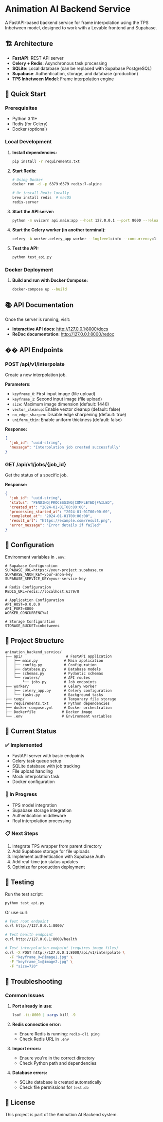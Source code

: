 # Animation AI Backend Service

A FastAPI-based backend service for frame interpolation using the TPS Inbetween model, designed to work with a Lovable frontend and Supabase.

## 🏗️ Architecture

- **FastAPI**: REST API server
- **Celery + Redis**: Asynchronous task processing
- **SQLite**: Local database (can be replaced with Supabase PostgreSQL)
- **Supabase**: Authentication, storage, and database (production)
- **TPS Inbetween Model**: Frame interpolation engine

## 🚀 Quick Start

### Prerequisites

- Python 3.11+
- Redis (for Celery)
- Docker (optional)

### Local Development

1. **Install dependencies:**
   ```bash
   pip install -r requirements.txt
   ```

2. **Start Redis:**
   ```bash
   # Using Docker
   docker run -d -p 6379:6379 redis:7-alpine
   
   # Or install Redis locally
   brew install redis  # macOS
   redis-server
   ```

3. **Start the API server:**
   ```bash
   python -m uvicorn api.main:app --host 127.0.0.1 --port 8000 --reload
   ```

4. **Start the Celery worker (in another terminal):**
   ```bash
   celery -A worker.celery_app worker --loglevel=info --concurrency=1
   ```

5. **Test the API:**
   ```bash
   python test_api.py
   ```

### Docker Deployment

1. **Build and run with Docker Compose:**
   ```bash
   docker-compose up --build
   ```

## 📚 API Documentation

Once the server is running, visit:
- **Interactive API docs**: http://127.0.0.1:8000/docs
- **ReDoc documentation**: http://127.0.0.1:8000/redoc

## �� API Endpoints

### POST /api/v1/interpolate
Create a new interpolation job.

**Parameters:**
- `keyframe_0`: First input image (file upload)
- `keyframe_1`: Second input image (file upload)
- `size`: Maximum image dimension (default: 1440)
- `vector_cleanup`: Enable vector cleanup (default: false)
- `no_edge_sharpen`: Disable edge sharpening (default: true)
- `uniform_thin`: Enable uniform thickness (default: false)

**Response:**
```json
{
  "job_id": "uuid-string",
  "message": "Interpolation job created successfully"
}
```

### GET /api/v1/jobs/{job_id}
Get the status of a specific job.

**Response:**
```json
{
  "job_id": "uuid-string",
  "status": "PENDING|PROCESSING|COMPLETED|FAILED",
  "created_at": "2024-01-01T00:00:00",
  "processing_started_at": "2024-01-01T00:00:00",
  "completed_at": "2024-01-01T00:00:00",
  "result_url": "https://example.com/result.png",
  "error_message": "Error details if failed"
}
```

## 🔧 Configuration

Environment variables in `.env`:

```env
# Supabase Configuration
SUPABASE_URL=https://your-project.supabase.co
SUPABASE_ANON_KEY=your-anon-key
SUPABASE_SERVICE_KEY=your-service-key

# Redis Configuration
REDIS_URL=redis://localhost:6379/0

# Application Configuration
API_HOST=0.0.0.0
API_PORT=8000
WORKER_CONCURRENCY=1

# Storage Configuration
STORAGE_BUCKET=inbetweens
```

## 📁 Project Structure

```
animation_backend_service/
├── api/                    # FastAPI application
│   ├── main.py            # Main application
│   ├── config.py          # Configuration
│   ├── database.py        # Database models
│   ├── schemas.py         # Pydantic schemas
│   └── routers/           # API routes
│       └── jobs.py        # Job endpoints
├── worker/                # Celery worker
│   ├── celery_app.py      # Celery configuration
│   └── tasks.py           # Background tasks
├── temp/                  # Temporary file storage
├── requirements.txt       # Python dependencies
├── docker-compose.yml     # Docker orchestration
├── Dockerfile            # Docker image
└── .env                  # Environment variables
```

## 🔄 Current Status

### ✅ Implemented
- FastAPI server with basic endpoints
- Celery task queue setup
- SQLite database with job tracking
- File upload handling
- Mock interpolation task
- Docker configuration

### 🚧 In Progress
- TPS model integration
- Supabase storage integration
- Authentication middleware
- Real interpolation processing

### 📋 Next Steps
1. Integrate TPS wrapper from parent directory
2. Add Supabase storage for file uploads
3. Implement authentication with Supabase Auth
4. Add real-time job status updates
5. Optimize for production deployment

## 🧪 Testing

Run the test script:
```bash
python test_api.py
```

Or use curl:
```bash
# Test root endpoint
curl http://127.0.0.1:8000/

# Test health endpoint
curl http://127.0.0.1:8000/health

# Test interpolation endpoint (requires image files)
curl -X POST http://127.0.0.1:8000/api/v1/interpolate \
  -F "keyframe_0=@image1.jpg" \
  -F "keyframe_1=@image2.jpg" \
  -F "size=720"
```

## 🐛 Troubleshooting

### Common Issues

1. **Port already in use:**
   ```bash
   lsof -ti:8000 | xargs kill -9
   ```

2. **Redis connection error:**
   - Ensure Redis is running: `redis-cli ping`
   - Check Redis URL in `.env`

3. **Import errors:**
   - Ensure you're in the correct directory
   - Check Python path and dependencies

4. **Database errors:**
   - SQLite database is created automatically
   - Check file permissions for `test.db`

## 📄 License

This project is part of the Animation AI Backend system.
